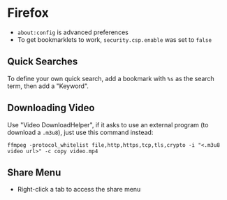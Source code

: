 # Firefox

- `about:config` is advanced preferences
- To get bookmarklets to work, `security.csp.enable` was set to `false`

## Quick Searches

To define your own quick search, add a bookmark with `%s` as the search term, then add a "Keyword".

## Downloading Video

Use "Video DownloadHelper", if it asks to use an external program (to download a `.m3u8`), just use this command instead:

	ffmpeg -protocol_whitelist file,http,https,tcp,tls,crypto -i "<.m3u8 video url>" -c copy video.mp4

## Share Menu

- Right-click a tab to access the share menu
